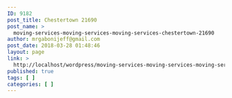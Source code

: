 ```yaml
---
ID: 9182
post_title: Chestertown 21690
post_name: >
  moving-services-moving-services-moving-services-chestertown-21690
author: mrgabonijeff@gmail.com
post_date: 2018-03-28 01:48:46
layout: page
link: >
  http://localhost/wordpress/moving-services-moving-services-moving-services-chestertown-21690/
published: true
tags: [ ]
categories: [ ]
---
```

